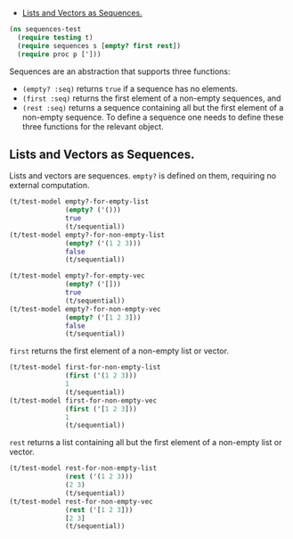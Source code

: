   * [Lists and Vectors as Sequences.](#lists-and-vectors-as-sequences.)
```clojure
(ns sequences-test
  (require testing t)
  (require sequences s [empty? first rest])
  (require proc p [']))

```
Sequences are an abstraction that supports three functions:
* `(empty? :seq)` returns `true` if a sequence has no elements.
* `(first :seq)` returns the first element of a non-empty sequences, and
* `(rest :seq)` returns a sequence containing all but the first element of a non-empty sequence.
To define a sequence one needs to define these three functions for the relevant object.

## Lists and Vectors as Sequences.
Lists and vectors are sequences.
`empty?` is defined on them, requiring no external computation.
```clojure
(t/test-model empty?-for-empty-list
              (empty? ('()))
              true
              (t/sequential))
(t/test-model empty?-for-non-empty-list
              (empty? ('(1 2 3)))
              false
              (t/sequential))

(t/test-model empty?-for-empty-vec
              (empty? ('[]))
              true
              (t/sequential))
(t/test-model empty?-for-non-empty-vec
              (empty? ('[1 2 3]))
              false
              (t/sequential))

```
`first` returns the first element of a non-empty list or vector.
```clojure
(t/test-model first-for-non-empty-list
              (first ('(1 2 3)))
              1
              (t/sequential))
(t/test-model first-for-non-empty-vec
              (first ('[1 2 3]))
              1
              (t/sequential))

```
`rest` returns a list containing all but the first element of a non-empty list or vector.
```clojure
(t/test-model rest-for-non-empty-list
              (rest ('(1 2 3)))
              (2 3)
              (t/sequential))
(t/test-model rest-for-non-empty-vec
              (rest ('[1 2 3]))
              [2 3]
              (t/sequential))
```

